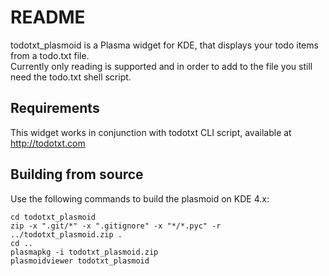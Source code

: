 README
======

todotxt_plasmoid is a Plasma widget for KDE, that displays your todo items from a todo.txt file.  
Currently only reading is supported and in order to add to the file you still need the todo.txt shell script.

Requirements
------------
This widget works in conjunction with todotxt CLI script, available at http://todotxt.com

Building from source
--------------------
Use the following commands to build the plasmoid on KDE 4.x:

	cd todotxt_plasmoid
	zip -x ".git/*" -x ".gitignore" -x "*/*.pyc" -r ../todotxt_plasmoid.zip .
	cd ..
	plasmapkg -i todotxt_plasmoid.zip
	plasmoidviewer todotxt_plasmoid
